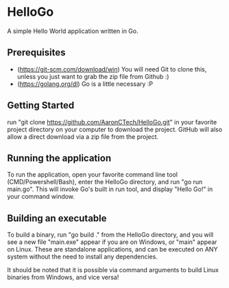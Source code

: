# HelloGo
A simple Hello World application written in Go.

## Prerequisites

 * (https://git-scm.com/download/win) You will need Git to clone this, unless you just want to grab the zip file from Github :)
 * (https://golang.org/dl) Go is a little necessary :P

## Getting Started

run "git clone https://github.com/AaronCTech/HelloGo.git" in your favorite project directory on your computer to download the project. GitHub will also allow a direct download via a zip file from the project.

## Running the application

To run the application, open your favorite command line tool (CMD/Powershell/Bash), enter the HelloGo directory, and run "go run main.go". This will invoke Go's built in run tool, and display "Hello Go!" in your command window.

## Building an executable

To build a binary, run "go build ." from the HelloGo directory, and you will see a new file "main.exe" appear if you are on Windows, or "main" appear on Linux. These are standalone applications, and can be executed on ANY system without the need to install any dependencies.

It should be noted that it is possible via command arguments to build Linux binaries from Windows, and vice versa!